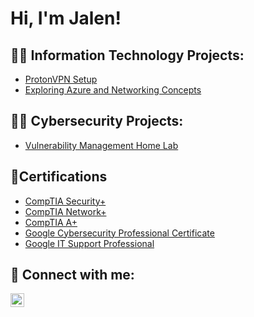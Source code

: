 <h1>Hi, I'm Jalen! 

<h2>👨‍💻 Information Technology Projects:</h2>

- [ProtonVPN Setup](https://github.com/jrford32/ProtonVPN)
- [Exploring Azure and Networking Concepts](https://github.com/jrford32/ProtonVPN)

<h2>👨‍💻 Cybersecurity Projects:</h2>

- [Vulnerability Management Home Lab](https://github.com/jrford32/Nessus-Vulnerability-Management)

<h2>📄Certifications</h2>

- [CompTIA Security+](https://www.credly.com/badges/bfde4d70-351d-4359-8bb4-6eae96cc24d8/linked_in_profile)
- [CompTIA Network+](https://www.credly.com/badges/8e001d33-b066-45dd-bf31-806a3797b471/linked_in_profile)
- [CompTIA A+](https://www.credly.com/badges/b74c5fc4-52e5-4674-9e42-8136743d8340/wallet)
- [Google Cybersecurity Professional Certificate](https://coursera.org/verify/professional-cert/K4CPV8BJMYC8)
- [Google IT Support Professional](https://coursera.org/verify/professional-cert/99X6DLGGFYD8)
  
<h2> 🤳 Connect with me:</h2>

[<img align="left" alt="JoshMadakor | LinkedIn" width="22px" src="https://cdn.jsdelivr.net/npm/simple-icons@v3/icons/linkedin.svg" />][linkedin]

[linkedin]: https://linkedin.com/in/jalen-ford-m-s-phr-48214a91

<!--
**joshmadakor1/joshmadakor1** is a ✨ _special_ ✨ repository because its `README.md` (this file) appears on your GitHub profile.

Here are some ideas to get you started:

- 🔭 I’m currently working on ...
- 🌱 I’m currently learning ...
- 👯 I’m looking to collaborate on ...
- 🤔 I’m looking for help with ...
- 💬 Ask me about ...
- 📫 How to reach me: ...
- 😄 Pronouns: ...
- ⚡ Fun fact: ...
-->

